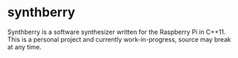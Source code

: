 synthberry
==========

Synthberry is a software synthesizer written for the Raspberry Pi in C++11.
This is a personal project and currently work-in-progress, source may break at
any time.
